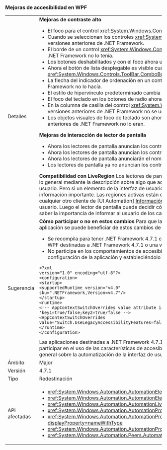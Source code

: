 ### <a name="accessibility-improvements-in-wpf"></a>Mejoras de accesibilidad en WPF

|   |   |
|---|---|
|Detalles|<strong>Mejoras de contraste alto</strong><ul><li>El foco para el control <xref:System.Windows.Controls.Expander> ahora es visible. En versiones anteriores de .NET Framework no lo era.</li><li>Cuando se seleccionan los controles <xref:System.Windows.Controls.CheckBox> y <xref:System.Windows.Controls.RadioButton>, ahora el texto es más fácil ver que en versiones anteriores de .NET Framework.</li><li>El borde de un control <xref:System.Windows.Controls.ComboBox> deshabilitado ahora tiene el mismo color que el texto deshabilitado. En versiones anteriores de .NET Framework no lo tenía.</li><li>Los botones deshabilitados y con el foco ahora usan el color de tema correcto. En versiones anteriores de .NET Framework no lo hacían.</li><li>Ahora el botón de lista desplegable es visible cuando el estilo de un control <xref:System.Windows.Controls.ComboBox> se establece en <xref:System.Windows.Controls.ToolBar.ComboBoxStyleKey?displayProperty=nameWithType>. En versiones anteriores de .NET Framework no lo era.</li><li>La flecha del indicador de ordenación en un control <xref:System.Windows.Controls.DataGrid> ahora usa los colores del tema. En versiones anteriores de .NET Framework no lo hacía.</li><li>El estilo de hipervínculo predeterminado cambia ahora al color de tema correcto al pasar el mouse. En versiones anteriores de .NET Framework no lo hacía.</li><li>El foco del teclado en los botones de radio ahora es visible. En versiones anteriores de .NET Framework no lo era.</li><li>En la columna de casilla del control <xref:System.Windows.Controls.DataGrid> ahora se usan los colores esperados para los comentarios de foco de teclado. En versiones anteriores de .NET Framework no se usaban.</li><li>Los objetos visuales de foco de teclado son ahora visibles en <xref:System.Windows.Controls.ComboBox> y <xref:System.Windows.Controls.ListBox>. En versiones anteriores de .NET Framework no lo eran.</li></ul><strong>Mejoras de interacción de lector de pantalla</strong><ul><li>Ahora los lectores de pantalla anuncian los controles <xref:System.Windows.Controls.Expander> correctamente como grupos (expandir o contraer).</li><li>Ahora los lectores de pantalla anuncian los controles <xref:System.Windows.Controls.DataGridCell> correctamente como celdas de cuadrícula de datos (localizadas).</li><li>Ahora los lectores de pantalla anunciarán el nombre de un <xref:System.Windows.Controls.ComboBox> editable.</li><li>Los lectores de pantalla ya no anuncian los controles <xref:System.Windows.Controls.PasswordBox> como &quot;no hay elemento a la vista&quot;.</li></ul><strong>Compatibilidad con LiveRegion</strong> Los lectores de pantalla como Narrador ayudan a los usuarios a conocer el contenido de la interfaz de usuario de una aplicación, por lo general mediante la descripción sobre algo que actualmente tenga el foco en la interfaz de usuario, ya que probablemente sea el elemento de más interés para el usuario. Pero si un elemento de la interfaz de usuario cambia en alguna parte de la pantalla y no tiene el foco, puede que no se notifique al usuario y este pierda información importante. Las regiones activas están diseñadas para solucionar este problema. Un desarrollador puede usarlas para informar al lector de pantalla o a cualquier otro cliente de [UI Automation] [Información general sobre UI Automation](~/docs/framework/ui-automation/ui-automation-overview.md) de que se ha realizado un cambio importante en un elemento de la interfaz de usuario. Luego el lector de pantalla puede decidir cómo y cuándo informar al usuario de este cambio. La propiedad LiveSetting también permite al lector de pantalla saber la importancia de informar al usuario de los cambios realizados en la interfaz de usuario.|
|Sugerencia|<strong>Cómo participar o no en estos cambios</strong> Para que la aplicación se beneficie de estos cambios, se debe ejecutar en .NET Framework 4.7.1 o una versión posterior. La aplicación se puede beneficiar de estos cambios de cualquiera de las maneras siguientes:<ul><li>Se recompila para tener .NET Framework 4.7.1 como destino. Estos cambios de accesibilidad están habilitados de forma predeterminada para las aplicaciones de WPF destinadas a .NET Framework 4.7.1 o una versión posterior.</li><li>No participa en los comportamientos de accesibilidad heredados mediante la adición del [modificador de AppContext](~/docs/framework/configure-apps/file-schema/runtime/appcontextswitchoverrides-element.md) a la sección <code>&lt;runtime&gt;</code> del archivo de configuración de la aplicación y estableciéndolo en false, como se muestra en el ejemplo siguiente.</li></ul><pre><code>&lt;?xml version=&quot;1.0&quot; encoding=&quot;utf-8&quot;?&gt;&#13;&#10;&lt;configuration&gt;&#13;&#10;&lt;startup&gt;&#13;&#10;&lt;supportedRuntime version=&quot;v4.0&quot; sku=&quot;.NETFramework,Version=v4.7&quot;/&gt;&#13;&#10;&lt;/startup&gt;&#13;&#10;&lt;runtime&gt;&#13;&#10;&lt;!-- AppContextSwitchOverrides value attribute is in the form of &#39;key1=true/false;key2=true/false  --&gt;&#13;&#10;&lt;AppContextSwitchOverrides value=&quot;Switch.UseLegacyAccessibilityFeatures=false&quot; /&gt;&#13;&#10;&lt;/runtime&gt;&#13;&#10;&lt;/configuration&gt;&#13;&#10;</code></pre>Las aplicaciones destinadas a .NET Framework 4.7.1 o una versión posterior, y cuando se quiere conservar el comportamiento de accesibilidad heredado, se puede participar en el uso de las características de accesibilidad heredadas si se establece explícitamente este modificador de AppContext en <code>true</code>. Para obtener información general sobre la automatización de la interfaz de usuario, vea [Información general sobre UI Automation](~/docs/framework/ui-automation/ui-automation-overview.md).|
|Ámbito|Major|
|Versión|4.7.1|
|Tipo|Redestinación|
|API afectadas|<ul><li><xref:System.Windows.Automation.AutomationElementIdentifiers.LiveSettingProperty?displayProperty=nameWithType></li><li><xref:System.Windows.Automation.AutomationElementIdentifiers.LiveRegionChangedEvent?displayProperty=nameWithType></li><li><xref:System.Windows.Automation.AutomationLiveSetting?displayProperty=nameWithType></li><li><xref:System.Windows.Automation.AutomationProperties.LiveSettingProperty?displayProperty=nameWithType></li><li><xref:System.Windows.Automation.AutomationProperties.SetLiveSetting(System.Windows.DependencyObject,System.Windows.Automation.AutomationLiveSetting)?displayProperty=nameWithType></li><li><xref:System.Windows.Automation.AutomationProperties.GetLiveSetting(System.Windows.DependencyObject)?displayProperty=nameWithType></li><li><xref:System.Windows.Automation.Peers.AutomationPeer.GetLiveSettingCore?displayProperty=nameWithType></li></ul>|

